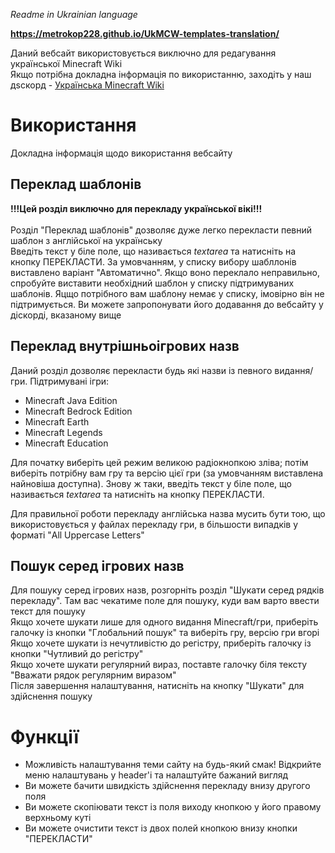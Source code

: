 <i>Readme in Ukrainian language</i>

<b>https://metrokop228.github.io/UkMCW-templates-translation/</b>

Даний вебсайт використовується виключно для редагування української Minecraft Wiki<br>
Якщо потрібна докладна інформація по використанню, заходіть у наш дsскорд - <a href="https://discord.gg/japqvP7">Українська Minecraft Wiki</a>

<h1>Використання</h1>
Докладна інформація щодо використання вебсайту

<h2>Переклад шаблонів</h2>
<b>!!!Цей розділ виключно для перекладу української вікі!!!</b><br><br>
Розділ "Переклад шаблонів" дозволяє дуже легко перекласти певний шаблон з англійської на українську<br>
Введіть текст у біле поле, що називається <i>textarea</i> та натисніть на кнопку ПЕРЕКЛАСТИ. За умовчанням, у списку вибору шабллонів виставлено варіант "Автоматично". Якщо воно переклало неправильно, спробуйте виставити необхідний шаблон у списку підтримуваних шаблонів.
Яцщо потрібного вам шаблону немає у списку, імовірно він не підтримується. Ви можете запропонувати його додавання до вебсайту у діскорді, вказаному вище<br>

<h2>Переклад внутрішньоігрових назв</h2>
Даний розділ дозволяє перекласти будь які назви із певного видання/гри. Підтримувані ігри:<br>
<ul>
  <li>Minecraft Java Edition</li>
  <li>Minecraft Bedrock Edition</li>
  <li>Minecraft Earth</li>
  <li>Minecraft Legends</li>
  <li>Minecraft Education</li>
</ul>

Для початку виберіть цей режим великою радіокнопкою зліва; потім виберіть потрібну вам гру та версію цієї гри (за умовчанням виставлена найновіша доступна).
Знову ж таки, введіть текст у біле поле, що називається <i>textarea</i> та натисніть на кнопку ПЕРЕКЛАСТИ.

Для правильної роботи перекладу англійська назва мусить бути тою, що використовується у файлах перекладу гри, в більшости випадків у форматі "All Uppercase Letters"

<h2>Пошук серед ігрових назв</h2>

Для пошуку серед ігрових назв, розгорніть розділ "Шукати серед рядків перекладу". Там вас чекатиме поле для пошуку, куди вам варто ввести текст для пошуку<br>
Якщо хочете шукати лише для одного видання Minecraft/гри, приберіть галочку із кнопки "Глобальний пошук" та виберіть гру, версію гри вгорі<br>
Якщо хочете шукати із нечутливістю до регістру, приберіть галочку із кнопки "Чутливий до регістру"<br>
Якщо хочете шукати регулярний вираз, поставте галочку біля тексту "Вважати рядок регулярним виразом"<br>
Після завершення налаштування, натисніть на кнопку "Шукати" для здійснення пошуку<br>

<h1>Функції</h1>
<ul>
  <li>Можливість налаштування теми сайту на будь-який смак! Відкрийте меню налаштувань у header'і та налаштуйте бажаний вигляд</li>
  <li>Ви можете бачити швидкість здійснення перекладу внизу другого поля</li>
  <li>Ви можете скопіювати текст із поля виходу кнопкою у його правому верхньому куті</li>
  <li>Ви можете очистити текст із двох полей кнопкою внизу кнопки "ПЕРЕКЛАСТИ"</li>
</ul>
